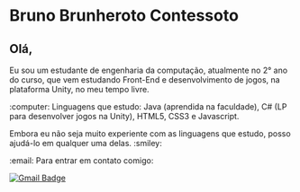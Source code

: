 # Bruno Brunheroto Contessoto

## Olá,
<p>Eu sou um estudante de engenharia da computação, atualmente no 2° ano do curso, que vem estudando Front-End e desenvolvimento de jogos, na plataforma Unity, no meu tempo livre.</p>
<p>:computer: Linguagens que estudo: Java (aprendida na faculdade), C# (LP para desenvolver jogos na Unity), HTML5, CSS3 e Javascript.</p>
<p>Embora eu não seja muito experiente com as linguagens que estudo, posso ajudá-lo em qualquer uma delas. :smiley: </p>
<p>:email: Para entrar em contato comigo: </p>

[![Gmail Badge](https://img.shields.io/badge/-brunobrunheroto@gmail.com-c14438?style=flat-square&logo=Gmail&logoColor=white&link=mailto:brunobrunheroto@gmail.com)](mailto:brunobrunheroto@gmail.com)

